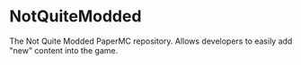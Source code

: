 # NotQuiteModded
 The Not Quite Modded PaperMC repository. Allows developers to easily add "new" content into the game.
